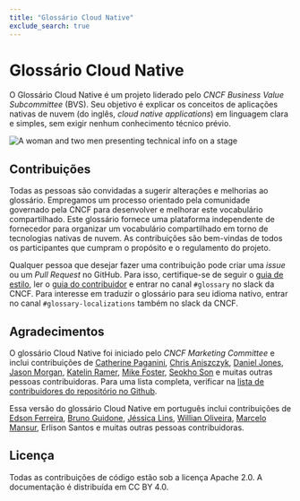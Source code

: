 ```yaml
---
title: "Glossário Cloud Native"
exclude_search: true
---
```


# Glossário Cloud Native
O Glossário Cloud Native é um projeto liderado pelo *CNCF Business Value Subcommittee* (BVS). Seu objetivo é explicar os conceitos de aplicações nativas de nuvem (do inglês, *cloud native applications*) em linguagem clara e simples, sem exigir nenhum conhecimento técnico prévio.           

<p><img class="mt-5" src="/images/homepage/stage.jpg" alt="A woman and two men presenting technical info on a stage"></p>

## Contribuições
Todas as pessoas são convidadas a sugerir alterações e melhorias ao glossário. Empregamos um processo orientado pela comunidade governado pela CNCF para desenvolver e melhorar este vocabulário compartilhado. Este glossário fornece uma plataforma independente de fornecedor para organizar um vocabulário compartilhado em torno de tecnologias nativas de nuvem. As contribuições são bem-vindas de todos os participantes que cumpram o propósito e o regulamento do projeto.

Qualquer pessoa que desejar fazer uma contribuição pode criar uma *issue* ou um *Pull Request* no GitHub. Para isso, certifique-se de seguir o [guia de estilo](/style-guide/), ler o [guia do contribuidor](/contribute/) e entrar no canal `#glossary` no slack da CNCF. Para interesse em traduzir o glossário para seu idioma nativo, entrar no canal `#glossary-localizations` também no slack da CNCF.

## Agradecimentos
O glossário Cloud Native foi iniciado pelo *CNCF Marketing Committee*  e inclui
contribuições de [Catherine Paganini](https://www.linkedin.com/in/catherinepaganini/en/), [Chris Aniszczyk](https://www.linkedin.com/in/caniszczyk/), [Daniel Jones](https://www.linkedin.com/in/danieljoneseb/?originalSubdomain=uk), [Jason Morgan](https://www.linkedin.com/in/jasonmorgan2/), [Katelin Ramer](https://www.linkedin.com/in/katelinramer/), [Mike Foster](https://www.linkedin.com/in/mfosterche/?originalSubdomain=ca), [Seokho Son](https://www.linkedin.com/in/seokho-son/) e muitas outras pessoas contribuidoras. Para uma lista completa, verificar na [lista de contribuidores do repositório no Github](https://github.com/cncf/glossary/graphs/contributors).

Essa versão do glossário Cloud Native em português inclui contribuições de [Edson Ferreira](https://www.linkedin.com/in/edsoncelio/), [Bruno Guidone](https://www.linkedin.com/in/brunoguidone), [Jéssica Lins](https://www.linkedin.com/in/jessica-lins/), [Willian Oliveira](https://www.linkedin.com/in/willian-dos-santos-oliveira-a4442682/), [Marcelo Mansur](https://www.linkedin.com/in/mdmansur/), Erlison Santos e muitas outras pessoas contribuidoras.

## Licença
Todas as contribuições de código estão sob a licença Apache 2.0. A documentação é distribuída em CC BY 4.0.



